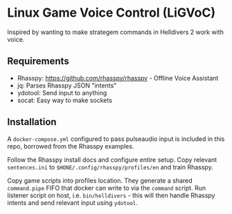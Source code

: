 # Linux Game Voice Control (LiGVoC)

Inspired by wanting to make strategem commands in Helldivers 2 work with voice.

## Requirements

- Rhasspy: https://github.com/rhasspy/rhasspy - Offline Voice Assistant
- jq: Parses Rhasspy JSON "intents"
- ydotool: Send input to anything
- socat: Easy way to make sockets

## Installation

A `docker-compose.yml` configured to pass pulseaudio input is included in this repo, borrowed from the Rhasspy examples.

Follow the Rhasspy install docs and configure entire setup. Copy relevant `sentences.ini` to `$HONE/.config/rhasspy/profiles/en` and train Rhasspy.

Copy game scripts into profiles location. They generate a shared `command.pipe` FIFO that docker can write to via the `command` script. Run listener script on host, i.e. `bin/helldivers` - this will then handle Rhasspy intents and send relevant input using `ydotool`.

